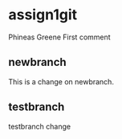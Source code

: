 # assign1git
Phineas Greene
First comment


## newbranch
This is a change on newbranch.

## testbranch
testbranch change


